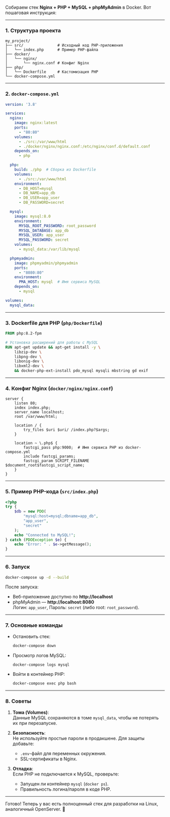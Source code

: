 Собираем стек **Nginx + PHP + MySQL + phpMyAdmin** в Docker. Вот пошаговая инструкция:

---

### **1. Структура проекта**
```
my_project/
├── src/               # Исходный код PHP-приложения
│   └── index.php      # Пример PHP-файла
├── docker/
│   └── nginx/
│       └── nginx.conf # Конфиг Nginx
├── php/
│   └── Dockerfile     # Кастомизация PHP
└── docker-compose.yml
```

---

### **2. `docker-compose.yml`**
```yaml
version: '3.8'

services:
  nginx:
    image: nginx:latest
    ports:
      - "80:80"
    volumes:
      - ./src:/var/www/html
      - ./docker/nginx/nginx.conf:/etc/nginx/conf.d/default.conf
    depends_on:
      - php

  php:
    build: ./php  # Сборка из Dockerfile
    volumes:
      - ./src:/var/www/html
    environment:
      - DB_HOST=mysql
      - DB_NAME=app_db
      - DB_USER=app_user
      - DB_PASSWORD=secret

  mysql:
    image: mysql:8.0
    environment:
      MYSQL_ROOT_PASSWORD: root_password
      MYSQL_DATABASE: app_db
      MYSQL_USER: app_user
      MYSQL_PASSWORD: secret
    volumes:
      - mysql_data:/var/lib/mysql

  phpmyadmin:
    image: phpmyadmin/phpmyadmin
    ports:
      - "8080:80"
    environment:
      PMA_HOST: mysql  # Имя сервиса MySQL
    depends_on:
      - mysql

volumes:
  mysql_data:
```

---

### **3. Dockerfile для PHP (`php/Dockerfile`)**
```dockerfile
FROM php:8.2-fpm

# Установка расширений для работы с MySQL
RUN apt-get update && apt-get install -y \
    libzip-dev \
    libpng-dev \
    libonig-dev \
    libxml2-dev \
    && docker-php-ext-install pdo_mysql mysqli mbstring gd exif
```

---

### **4. Конфиг Nginx (`docker/nginx/nginx.conf`)**
```nginx
server {
    listen 80;
    index index.php;
    server_name localhost;
    root /var/www/html;

    location / {
        try_files $uri $uri/ /index.php?$args;
    }

    location ~ \.php$ {
        fastcgi_pass php:9000;  # Имя сервиса PHP из docker-compose.yml
        include fastcgi_params;
        fastcgi_param SCRIPT_FILENAME $document_root$fastcgi_script_name;
    }
}
```

---

### **5. Пример PHP-кода (`src/index.php`)**
```php
<?php
try {
    $db = new PDO(
        "mysql:host=mysql;dbname=app_db",
        "app_user",
        "secret"
    );
    echo "Connected to MySQL!";
} catch (PDOException $e) {
    echo "Error: " . $e->getMessage();
}
```

---

### **6. Запуск**
```bash
docker-compose up -d --build
```

После запуска:
- Веб-приложение доступно по **http://localhost**
- phpMyAdmin — **http://localhost:8080**  
  Логин: `app_user`, Пароль: `secret` (либо root: `root_password`).

---

### **7. Основные команды**
- Остановить стек:  
  ```bash
  docker-compose down
  ```
- Просмотр логов MySQL:  
  ```bash
  docker-compose logs mysql
  ```
- Войти в контейнер PHP:  
  ```bash
  docker-compose exec php bash
  ```

---

### **8. Советы**
1. **Тома (Volumes)**:  
   Данные MySQL сохраняются в томе `mysql_data`, чтобы не потерять их при перезапуске.

2. **Безопасность**:  
   Не используйте простые пароли в продакшене. Для защиты добавьте:
   - `.env`-файл для переменных окружения.
   - SSL-сертификаты в Nginx.

3. **Отладка**:  
   Если PHP не подключается к MySQL, проверьте:
   - Запущен ли контейнер `mysql` (`docker ps`).
   - Правильность логина/пароля в коде PHP.

---

Готово! Теперь у вас есть полноценный стек для разработки на Linux, аналогичный OpenServer. 🐳